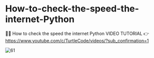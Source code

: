 # How-to-check-the-speed-the-internet-Python
💪🏻 How to check the speed the internet Python
VIDEO TUTORIAL 👉 https://www.youtube.com/c/TurtleCode/videos/?sub_confirmation=1

![61](https://user-images.githubusercontent.com/85156399/160444071-b5bbf25d-5c17-4ac2-ad3d-926d3b206127.png)
